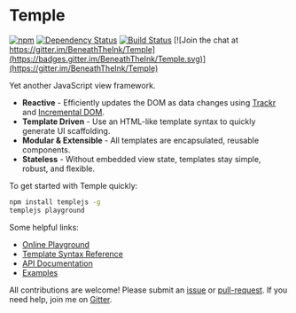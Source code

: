 # Temple

[![npm](https://img.shields.io/npm/v/templejs.svg)](http://ghub.io/templejs) [![Dependency Status](https://david-dm.org/beneaththeink/temple.svg)](https://david-dm.org/beneaththeink/temple) [![Build Status](https://travis-ci.org/BeneathTheInk/Temple.svg?branch=master)](https://travis-ci.org/BeneathTheInk/Temple) [![Join the chat at https://gitter.im/BeneathTheInk/Temple](https://badges.gitter.im/BeneathTheInk/Temple.svg)](https://gitter.im/BeneathTheInk/Temple)

Yet another JavaScript view framework.

* __Reactive__ - Efficiently updates the DOM as data changes using [Trackr](http://ghub.io/trackr) and [Incremental DOM](http://ghub.io/incremental-dom).
* __Template Driven__ - Use an HTML-like template syntax to quickly generate UI scaffolding.
* __Modular & Extensible__ - All templates are encapsulated, reusable components.
* __Stateless__ - Without embedded view state, templates stay simple, robust, and flexible.

To get started with Temple quickly:

```sh
npm install templejs -g
templejs playground
```

Some helpful links:

- [Online Playground](https://temple.beneaththeink.com)
- [Template Syntax Reference](https://github.com/BeneathTheInk/Temple/wiki/Language-Reference)
- [API Documentation](https://github.com/BeneathTheInk/Temple/wiki/API-Documentation)
- [Examples](https://github.com/tyler-johnson/temple-playground/tree/master/examples)

All contributions are welcome! Please submit an [issue](https://github.com/BeneathTheInk/Temple/issues/new) or [pull-request](https://github.com/BeneathTheInk/Temple/pulls). If you need help, join me on [Gitter](https://gitter.im/BeneathTheInk/Temple).
